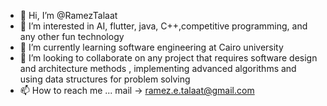 - 👋 Hi, I’m @RamezTalaat
- 👀 I’m interested in AI, flutter, java, C++,competitive programming, and any other fun technology 
- 🌱 I’m currently learning software engineering at Cairo university
- 💞️ I’m looking to collaborate on any project that requires software design and architecture methods , implementing advanced algorithms and using data structures for problem solving 
- 📫 How to reach me ...  mail ->  ramez.e.talaat@gmail.com

<!---
RamezTalaat/RamezTalaat is a ✨ special ✨ repository because its `README.md` (this file) appears on your GitHub profile.
You can click the Preview link to take a look at your changes.
--->
